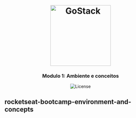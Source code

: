<h1 align="center">
    <img alt="GoStack" src="https://rocketseat-cdn.s3-sa-east-1.amazonaws.com/bootcamp-header.png" width="200px" />
</h1>

<h3 align="center">
  Modulo 1: Ambiente e conceitos
</h3>
<p align="center">
  <img alt="License" src="https://img.shields.io/badge/license-MIT-%2304D361">
</p>

## rocketseat-bootcamp-environment-and-concepts

